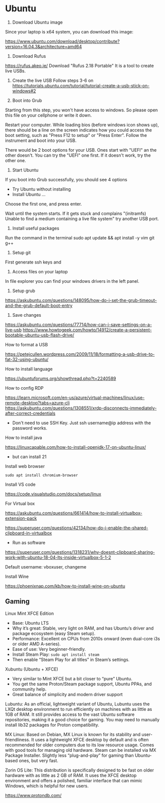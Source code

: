 # Ubuntu

1. Download Ubuntu image

Since your laptop is x64 system, you can download this image:

<https://www.ubuntu.com/download/desktop/contribute?version=16.04.3&architecture=amd64>

1. Download Rufus

<https://rufus.akeo.ie/>
Download "Rufus 2.18 Portable"
It is a tool to create live USBs.

1. Create the live USB
Follow steps 3-6 on <https://tutorials.ubuntu.com/tutorial/tutorial-create-a-usb-stick-on-windows#2>

1. Boot into Grub

Starting from this step, you won't have access to windows. So please open this file on your cellphone or write it down.

Restart your computer. While loading bios (before windows icon shows up), there should be a line on the screen indicates how you could access the boot setting, such as "Press F12 to setup" or "Press Enter". Follow the instrument and boot into your USB.

There would be 2 boot options for your USB. Ones start with "UEFI" an the other doesn't. You can try the "UEFI" one first. If it doesn't work, try the other one.

1. Start Ubuntu

If you boot into Grub successfully, you should see 4 options

- Try Ubuntu without installing
- Install Ubuntu
...

Choose the first one, and press enter.

Wait until the system starts. If it gets stuck and complains
"(initramfs) Unable to find a medium containing a live file system"
try another USB port.

1. Install useful packages

Run the command in the terminal
sudo apt update && apt install -y vim git g++

1. Setup git

First generate ssh keys and

1. Access files on your laptop

In file explorer you can find your windows drivers in the left panel.

1. Setup grub

<https://askubuntu.com/questions/148095/how-do-i-set-the-grub-timeout-and-the-grub-default-boot-entry>

1. Save changes

<https://askubuntu.com/questions/77714/how-can-i-save-settings-on-a-live-usb>
<https://www.howtogeek.com/howto/14912/create-a-persistent-bootable-ubuntu-usb-flash-drive/>

How to format a USB

<https://petejcullen.wordpress.com/2009/11/18/formatting-a-usb-drive-to-fat-32-using-ubuntu/>

How to install language

<https://ubuntuforums.org/showthread.php?t=2240589>

How to config RDP

<https://learn.microsoft.com/en-us/azure/virtual-machines/linux/use-remote-desktop?tabs=azure-cli>
<https://askubuntu.com/questions/1308551/xrdp-disconnects-immediately-after-correct-credentials>

- Don't need to use SSH Key. Just ssh username@ip address with the password works.

How to install java

<https://linuxcapable.com/how-to-install-openjdk-17-on-ubuntu-linux/>

- but can install 21

Install web browser

`sudo apt install chromium-browser`

Install VS code

<https://code.visualstudio.com/docs/setup/linux>

For Virtual box

<https://askubuntu.com/questions/661414/how-to-install-virtualbox-extension-pack>

<https://superuser.com/questions/42134/how-do-i-enable-the-shared-clipboard-in-virtualbox>

- Run as software

<https://superuser.com/questions/1318231/why-doesnt-clipboard-sharing-work-with-ubuntu-18-04-lts-inside-virtualbox-5-1-2>

Default username: vboxuser, changeme

Install Wine

<https://phoenixnap.com/kb/how-to-install-wine-on-ubuntu>

## Gaming

Linux Mint XFCE Edition

- Base: Ubuntu LTS
- Why it’s great: Stable, very light on RAM, and has Ubuntu’s driver and package ecosystem (easy Steam setup).
- Performance: Excellent on CPUs from 2010s onward (even dual-core i3s or older AMD A-series).
- Ease of use: Very beginner-friendly.
- Install Steam Play: `sudo apt install steam`
- Then enable “Steam Play for all titles” in Steam’s settings.

Xubuntu (Ubuntu + XFCE)

- Very similar to Mint XFCE but a bit closer to “pure” Ubuntu.
- You get the same Proton/Steam package support, Ubuntu PPAs, and community help.
- Great balance of simplicity and modern driver support

Lubuntu: As an official, lightweight variant of Ubuntu, Lubuntu uses the LXQt desktop environment to run efficiently on machines with as little as 1GB of RAM. It still provides access to the vast Ubuntu software repositories, making it a good choice for gaming. You may need to manually install lib32 packages for Proton compatibility.

MX Linux: Based on Debian, MX Linux is known for its stability and user-friendliness. It uses a lightweight XFCE desktop by default and is often recommended for older computers due to its low resource usage. Comes with good tools for managing old hardware. Steam can be installed via MX Package Installer. Slightly less “plug-and-play” for gaming than Ubuntu-based ones, but very fast.

Zorin OS Lite: This distribution is specifically designed to be fast on older hardware with as little as 2 GB of RAM. It uses the XFCE desktop environment and offers a polished, familiar interface that can mimic Windows, which is helpful for new users.

<https://www.protondb.com/>
